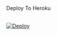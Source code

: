 
<summary>Deploy To Heroku</summary>
<br>
<p>
<a href="https://heroku.com/deploy?template=https://github.com/Teampir/-a-n-1-d-solve-">
  <img src="https://www.herokucdn.com/deploy/button.svg" alt="Deploy">
</a>
</p>

